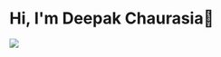 # Hi, I'm Deepak Chaurasia👋

![](https://komarev.com/ghpvc/?username=DeepakChaurasia30&color=dc143c)
<!--
**DeepakChaurasia30/DeepakChaurasia30** is a ✨ _special_ ✨ repository because its `README.md` (this file) appears on your GitHub profile.

Here are some ideas to get you started:

- 🔭 I’m currently working on ...
- 🌱 I’m currently learning ...
- 👯 I’m looking to collaborate on ...
- 🤔 I’m looking for help with ...
- 💬 Ask me about ...
- 📫 How to reach me: ...
- 😄 Pronouns: ...
- ⚡ Fun fact: ...
-->
